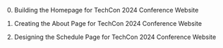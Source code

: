 0. Building the Homepage for TechCon 2024 Conference Website

1. Creating the About Page for TechCon 2024 Conference Website

2. Designing the Schedule Page for TechCon 2024 Conference Website
